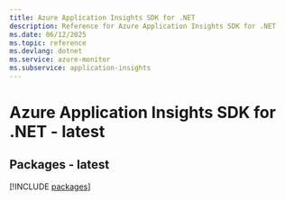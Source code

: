 ```yaml
---
title: Azure Application Insights SDK for .NET
description: Reference for Azure Application Insights SDK for .NET
ms.date: 06/12/2025
ms.topic: reference
ms.devlang: dotnet
ms.service: azure-monitor
ms.subservice: application-insights
---
```

# Azure Application Insights SDK for .NET - latest
## Packages - latest
[!INCLUDE [packages](application-insights-index.md)]